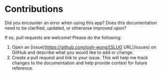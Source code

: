 # Contributions

Did you encounter an error when using this app? Does this documentation need to be clarified, updated, or otherwise improved upon? 

If so, pull requests are welcome! Please do the following:

1. Open an [issue](https://github.com/josh-wong/[SLUG URL]/issues) on GitHub and describe what you would like to add or change.
2. Create a pull request and link to your issue. This will help me track changes to the documentation and help provide context for future reference.
